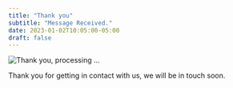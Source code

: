```yaml
---
title: "Thank you"
subtitle: "Message Received."
date: 2023-01-02T10:05:00-05:00
draft: false
---
```


![Thank you, processing ...](./thankyou.svg)

Thank you for getting in contact with us, we will be in touch soon.


